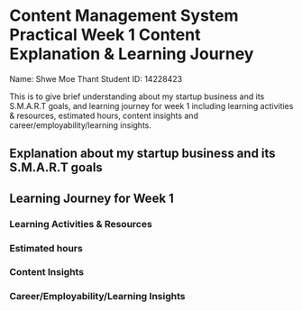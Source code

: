 # Content Management System Practical Week 1 Content Explanation & Learning Journey 

Name: Shwe Moe Thant
Student ID: 14228423

This is to give brief understanding about my startup business and its S.M.A.R.T goals, and learning journey for week 1 
including learning activities & resources, estimated hours, content insights and career/employability/learning insights.

## Explanation about my startup business and its S.M.A.R.T goals

## Learning Journey for Week 1

### Learning Activities & Resources

### Estimated hours

### Content Insights

### Career/Employability/Learning Insights
